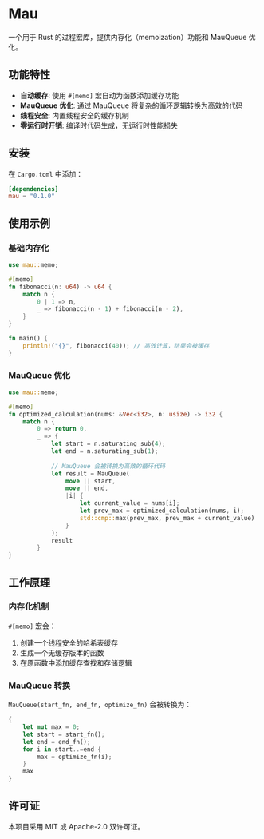 # Mau

一个用于 Rust 的过程宏库，提供内存化（memoization）功能和 MauQueue 优化。

## 功能特性

- **自动缓存**: 使用 `#[memo]` 宏自动为函数添加缓存功能
- **MauQueue 优化**: 通过 MauQueue 将复杂的循环逻辑转换为高效的代码
- **线程安全**: 内置线程安全的缓存机制
- **零运行时开销**: 编译时代码生成，无运行时性能损失

## 安装

在 `Cargo.toml` 中添加：

```toml
[dependencies]
mau = "0.1.0"
```

## 使用示例

### 基础内存化

```rust
use mau::memo;

#[memo]
fn fibonacci(n: u64) -> u64 {
    match n {
        0 | 1 => n,
        _ => fibonacci(n - 1) + fibonacci(n - 2),
    }
}

fn main() {
    println!("{}", fibonacci(40)); // 高效计算，结果会被缓存
}
```

### MauQueue 优化

```rust
use mau::memo;

#[memo]
fn optimized_calculation(nums: &Vec<i32>, n: usize) -> i32 {
    match n {
        0 => return 0,
        _ => {
            let start = n.saturating_sub(4);
            let end = n.saturating_sub(1);
    
            // MauQueue 会被转换为高效的循环代码
            let result = MauQueue(
                move || start,
                move || end,
                |i| {
                    let current_value = nums[i];
                    let prev_max = optimized_calculation(nums, i);
                    std::cmp::max(prev_max, prev_max + current_value)
                }
            );
            result
        }
}
```

## 工作原理

### 内存化机制

`#[memo]` 宏会：
1. 创建一个线程安全的哈希表缓存
2. 生成一个无缓存版本的函数
3. 在原函数中添加缓存查找和存储逻辑

### MauQueue 转换

`MauQueue(start_fn, end_fn, optimize_fn)` 会被转换为：

```rust
{
    let mut max = 0;
    let start = start_fn();
    let end = end_fn();
    for i in start..=end {
        max = optimize_fn(i);
    }
    max
}
```

## 许可证

本项目采用 MIT 或 Apache-2.0 双许可证。
